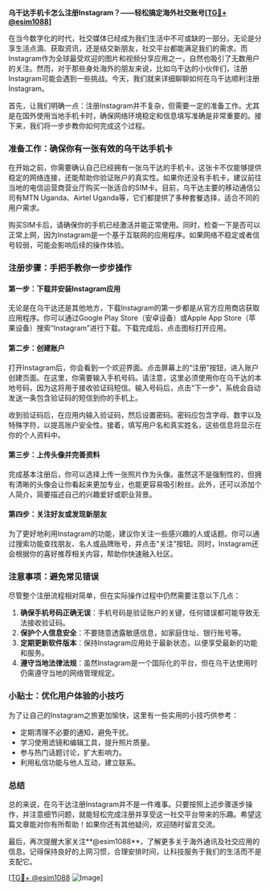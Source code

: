 **乌干达手机卡怎么注册Instagram？——轻松搞定海外社交账号[[TG💪+ @esim1088](https://t.me/s/esim1088)]**

在当今数字化的时代，社交媒体已经成为我们生活中不可或缺的一部分。无论是分享生活点滴、获取资讯，还是结交新朋友，社交平台都能满足我们的需求。而Instagram作为全球最受欢迎的图片和视频分享应用之一，自然也吸引了无数用户的关注。然而，对于那些身处海外的朋友来说，比如乌干达的小伙伴们，注册Instagram可能会遇到一些挑战。今天，我们就来详细聊聊如何在乌干达顺利注册Instagram。

首先，让我们明确一点：注册Instagram并不复杂，但需要一定的准备工作。尤其是在国外使用当地手机卡时，确保网络环境稳定和信息填写准确是非常重要的。接下来，我们将一步步教你如何完成这个过程。

### 准备工作：确保你有一张有效的乌干达手机卡

在开始之前，你需要确认自己已经拥有一张乌干达的手机卡。这张卡不仅能够提供稳定的网络连接，还能帮助你验证账户的真实性。如果你还没有手机卡，建议前往当地的电信运营商营业厅购买一张适合的SIM卡。目前，乌干达主要的移动通信公司有MTN Uganda、Airtel Uganda等，它们都提供了多种套餐选择，适合不同的用户需求。

购买SIM卡后，请确保你的手机已经激活并能正常使用。同时，检查一下是否可以正常上网，因为Instagram是一个基于互联网的应用程序。如果网络不稳定或者信号较弱，可能会影响后续的操作体验。

### 注册步骤：手把手教你一步步操作

#### 第一步：下载并安装Instagram应用

无论是在乌干达还是其他地方，下载Instagram的第一步都是从官方应用商店获取应用程序。你可以通过Google Play Store（安卓设备）或Apple App Store（苹果设备）搜索“Instagram”进行下载。下载完成后，点击图标打开应用。

#### 第二步：创建账户

打开Instagram后，你会看到一个欢迎界面。点击屏幕上的“注册”按钮，进入账户创建页面。在这里，你需要输入手机号码。请注意，这里必须使用你在乌干达的本地号码，因为这将用于接收验证码短信。输入号码后，点击“下一步”，系统会自动发送一条包含验证码的短信到你的手机上。

收到验证码后，在应用内输入验证码，然后设置密码。密码应包含字母、数字以及特殊字符，以提高账户安全性。接着，填写用户名和真实姓名，这些信息将显示在你的个人资料中。

#### 第三步：上传头像并完善资料

完成基本注册后，你可以选择上传一张照片作为头像。虽然这不是强制性的，但拥有清晰的头像会让你看起来更加专业，也能更容易吸引粉丝。此外，还可以添加个人简介，简要描述自己的兴趣爱好或职业背景。

#### 第四步：关注好友或发现新朋友

为了更好地利用Instagram的功能，建议你关注一些感兴趣的人或话题。你可以通过搜索功能查找朋友、名人或品牌账号，并点击“关注”按钮。同时，Instagram还会根据你的喜好推荐相关内容，帮助你快速融入社区。

### 注意事项：避免常见错误

尽管整个注册流程相对简单，但在实际操作过程中仍然需要注意以下几点：

1. **确保手机号码正确无误**：手机号码是验证账户的关键，任何错误都可能导致无法接收验证码。
2. **保护个人信息安全**：不要随意透露敏感信息，如家庭住址、银行账号等。
3. **定期更新软件版本**：保持Instagram应用处于最新状态，以便享受最新的功能和服务。
4. **遵守当地法律法规**：虽然Instagram是一个国际化的平台，但在乌干达使用时仍需遵守当地的网络管理规定。

### 小贴士：优化用户体验的小技巧

为了让自己的Instagram之旅更加愉快，这里有一些实用的小技巧供参考：

- 定期清理不必要的通知，避免干扰。
- 学习使用滤镜和编辑工具，提升照片质量。
- 参与热门话题讨论，扩大影响力。
- 利用私信功能与他人互动，建立联系。

### 总结

总的来说，在乌干达注册Instagram并不是一件难事。只要按照上述步骤逐步操作，并注意细节问题，就能轻松完成注册并享受这一社交平台带来的乐趣。希望这篇文章能对你有所帮助！如果你还有其他疑问，欢迎随时留言交流。

最后，再次提醒大家关注**@esim1088**，了解更多关于海外通讯及社交应用的信息。记得保持良好的上网习惯，合理安排时间，让科技服务于我们的生活而不是支配它。

[[TG💪+ @esim1088](https://t.me/s/esim1088) ![Image](https://i.postimg.cc/4NQfJmqS/Snipaste-2025-05-13-00-14-12.png)]